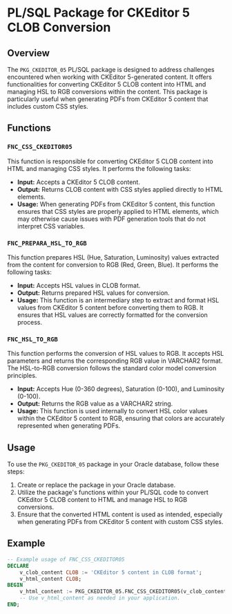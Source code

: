 # PL/SQL Package for CKEditor 5 CLOB Conversion

## Overview

The `PKG_CKEDITOR_05` PL/SQL package is designed to address challenges encountered when working with CKEditor 5-generated content. It offers functionalities for converting CKEditor 5 CLOB content into HTML and managing HSL to RGB conversions within the content. This package is particularly useful when generating PDFs from CKEditor 5 content that includes custom CSS styles.

## Functions

### `FNC_CSS_CKEDITOR05`

This function is responsible for converting CKEditor 5 CLOB content into HTML and managing CSS styles. It performs the following tasks:

- **Input:** Accepts a CKEditor 5 CLOB content.
- **Output:** Returns CLOB content with CSS styles applied directly to HTML elements.
- **Usage:** When generating PDFs from CKEditor 5 content, this function ensures that CSS styles are properly applied to HTML elements, which may otherwise cause issues with PDF generation tools that do not interpret CSS variables.

### `FNC_PREPARA_HSL_TO_RGB`

This function prepares HSL (Hue, Saturation, Luminosity) values extracted from the content for conversion to RGB (Red, Green, Blue). It performs the following tasks:

- **Input:** Accepts HSL values in CLOB format.
- **Output:** Returns prepared HSL values for conversion.
- **Usage:** This function is an intermediary step to extract and format HSL values from CKEditor 5 content before converting them to RGB. It ensures that HSL values are correctly formatted for the conversion process.

### `FNC_HSL_TO_RGB`

This function performs the conversion of HSL values to RGB. It accepts HSL parameters and returns the corresponding RGB value in VARCHAR2 format. The HSL-to-RGB conversion follows the standard color model conversion principles.

- **Input:** Accepts Hue (0-360 degrees), Saturation (0-100), and Luminosity (0-100).
- **Output:** Returns the RGB value as a VARCHAR2 string.
- **Usage:** This function is used internally to convert HSL color values within the CKEditor 5 content to RGB, ensuring that colors are accurately represented when generating PDFs.

## Usage

To use the `PKG_CKEDITOR_05` package in your Oracle database, follow these steps:

1. Create or replace the package in your Oracle database.
2. Utilize the package's functions within your PL/SQL code to convert CKEditor 5 CLOB content to HTML and manage HSL to RGB conversions.
3. Ensure that the converted HTML content is used as intended, especially when generating PDFs from CKEditor 5 content with custom CSS styles.

## Example

```sql
-- Example usage of FNC_CSS_CKEDITOR05
DECLARE
    v_clob_content CLOB := 'CKEditor 5 content in CLOB format';
    v_html_content CLOB;
BEGIN
    v_html_content := PKG_CKEDITOR_05.FNC_CSS_CKEDITOR05(v_clob_content);
    -- Use v_html_content as needed in your application.
END;
